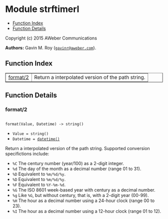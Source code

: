 

# Module strftimerl #
* [Function Index](#index)
* [Function Details](#functions)

Copyright (c) 2015 AWeber Communications

__Authors:__ Gavin M. Roy ([`gavinr@aweber.com`](mailto:gavinr@aweber.com)).

<a name="index"></a>

## Function Index ##


<table width="100%" border="1" cellspacing="0" cellpadding="2" summary="function index"><tr><td valign="top"><a href="#format-2">format/2</a></td><td>Return a interpolated version of the path string.</td></tr></table>


<a name="functions"></a>

## Function Details ##

<a name="format-2"></a>

### format/2 ###

<pre><code>
format(Value, Datetime) -&gt; string()
</code></pre>

<ul class="definitions"><li><code>Value = string()</code></li><li><code>Datetime = <a href="#type-datetime">datetime()</a></code></li></ul>

Return a interpolated version of the path string. Supported conversion specifictions
include:
- `%C` The century number (year/100) as a 2-digit integer.
- `%d` The day of the month as a decimal number (range 01 to 31).
- `%D` Equivalent to `%m/%d/%y`.
- `%D` Equivalent to `%m/%d/%y`.
- `%F` Equivalent to `%Y-%m-%d`.
- `%G` The ISO 8601 week-based year with century as a decimal number.
- `%g` Like `%G`, but without century, that is, with a 2-digit year (00-99).
- `%H` The hour as a decimal number using a 24-hour clock (range 00 to 23).
- `%I` The hour as a decimal number using a 12-hour clock (range 01 to 12).

